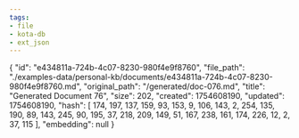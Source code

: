 ```yaml
---
tags:
- file
- kota-db
- ext_json
---
```

{
  "id": "e434811a-724b-4c07-8230-980f4e9f8760",
  "file_path": "./examples-data/personal-kb/documents/e434811a-724b-4c07-8230-980f4e9f8760.md",
  "original_path": "/generated/doc-076.md",
  "title": "Generated Document 76",
  "size": 202,
  "created": 1754608190,
  "updated": 1754608190,
  "hash": [
    174,
    197,
    137,
    159,
    93,
    153,
    9,
    106,
    143,
    2,
    254,
    135,
    190,
    89,
    143,
    245,
    90,
    195,
    37,
    218,
    209,
    149,
    51,
    167,
    238,
    161,
    174,
    226,
    12,
    2,
    37,
    115
  ],
  "embedding": null
}